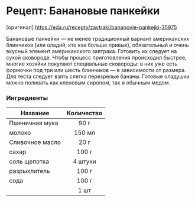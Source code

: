 # Рецепт: Банановые панкейки
[оригинал]
https://eda.ru/recepty/zavtraki/bananovie-pankejki-35975

Банановые панкейки — не менее традиционный вариант американских блинчиков (или оладий, кто как больше привык), обязательный и очень вкусный элемент американского завтрака. Готовить их следует на сухой сковороде. Чтобы процесс приготовления происходил быстрее, многие хозяйки покупают специальные сковороды: в них уже есть формочки под три или шесть блинчиков — в зависимости от размера. Для теста следует взять слегка перезрелые бананы. Готовые оладушки можно поливать как кленовым сиропом, так и обычным медом.



 
### Ингредиенты
| Название        	| Количество    |
| -------------   	|:-------------:|
| Пшеничная мука |90 г 
	 молоко		|150 мл
| Сливочное масло 	| 20 г      	|
| 	сахар| 100 г     	|
| 	соль щепотка	| 4 штуки     	|
| 	разрыхлитель| 100 г      	|
| 	сода	| 100 г     	|
|  | 1 шт|